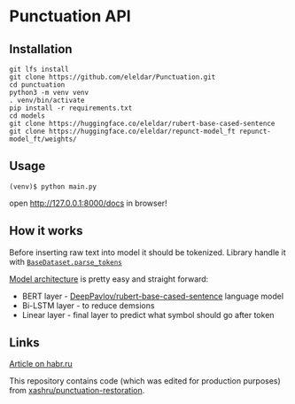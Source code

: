 # Punctuation API 

## Installation
 
```shell
git lfs install
git clone https://github.com/eleldar/Punctuation.git
cd punctuation
python3 -m venv venv
. venv/bin/activate
pip install -r requirements.txt
cd models
git clone https://huggingface.co/eleldar/rubert-base-cased-sentence
git clone https://huggingface.co/eleldar/repunct-model_ft repunct-model_ft/weights/ 
```

## Usage

```shell
(venv)$ python main.py
```
open http://127.0.0.1:8000/docs in browser!

## How it works

Before inserting raw text into model it should be tokenized. Library handle it with [`BaseDataset.parse_tokens`](https://github.com/sviperm/neuro-comma/blob/fc89b977b5e3caf866f54f9e2a0d9503869a8a57/src/neuro_comma/dataset.py#L63)

[Model architecture](https://github.com/sviperm/neuro-comma/blob/fc89b977b5e3caf866f54f9e2a0d9503869a8a57/src/neuro_comma/model.py#L15) is pretty easy and straight forward:
 - BERT layer - [DeepPavlov/rubert-base-cased-sentence](https://huggingface.co/DeepPavlov/rubert-base-cased-sentence) language model
 - Bi-LSTM layer - to reduce demsions
 - Linear layer - final layer to predict what symbol should go after token

## Links

[Article on habr.ru](https://habr.com/ru/company/barsgroup/blog/563854/)

This repository contains code (which was edited for production purposes) from [xashru/punctuation-restoration](https://github.com/xashru/punctuation-restoration).
